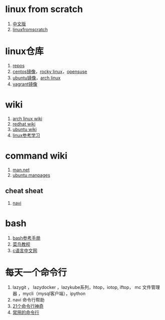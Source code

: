 # linux from scratch

1. [中文版](https://lctt.github.io/LFS-BOOK/lfs-sysv/LFS-BOOK.html)
2. [linuxfromscratch](https://www.linuxfromscratch.org/lfs/)

# linux仓库

1. [repos](https://pkgs.org/)
2. [centos镜像](http://cloud.centos.org/centos/)，[rocky linux](https://rockylinux.org/)，[opensuse](https://download.opensuse.org/repositories/Cloud:/Images:/)
3. [ubuntu镜像](http://cloud-images.ubuntu.com/)，[arch linux](https://wiki.archlinux.org/title/Arch_Linux_on_a_VPS)
4. [vagrant镜像](http://www.vagrantbox.es/)

# wiki

1. [arch linux wiki](https://wiki.archlinux.org/title/Table_of_contents_(%E7%AE%80%E4%BD%93%E4%B8%AD%E6%96%87))
2. [redhat wiki](https://access.redhat.com/documentation/zh-cn/red_hat_enterprise_linux/7)
3. [ubuntu wiki](https://wiki.ubuntu.org.cn/UbuntuManual)
4. [linux参考学习](http://c.biancheng.net/linux_tutorial/)

# command wiki

1. [man.net](https://linux.die.net/man/8/iptables)
2. [ubuntu manpages](http://manpages.ubuntu.com/manpages/bionic/zh_CN/man1/zcat.1.html#%E7%8E%AF%E5%A2%83%E5%8F%98%E9%87%8F)

## cheat sheat

1. [navi](https://github.com/denisidoro/navi)

# bash

1. [bash参考手册](https://xy2401.com/local-docs/gnu/manual.zh/bash.html)
2. [菜鸟教程](https://www.runoob.com/linux/linux-shell.html)
3. [c语言中文网](http://c.biancheng.net/cpp/view/2740.html)

# 每天一个命令行

1. lazygit ， lazydocker ，lazykube系列，htop，iotop, iftop， mc 文件管理器 ，mycli（mysql客户端），ipython
2. navi 命令行帮助
3. [21个命令行神奇](https://juejin.cn/post/6844903945706422280)
4. [常用的命令行](https://z.itpub.net/article/detail/9B28E7D4FAD4BDE3DD6A08CD904D5340)
